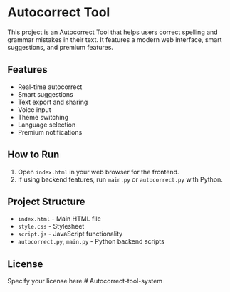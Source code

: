 ﻿
# Autocorrect Tool

This project is an Autocorrect Tool that helps users correct spelling and grammar mistakes in their text. It features a modern web interface, smart suggestions, and premium features.

## Features
- Real-time autocorrect
- Smart suggestions
- Text export and sharing
- Voice input
- Theme switching
- Language selection
- Premium notifications

## How to Run
1. Open `index.html` in your web browser for the frontend.
2. If using backend features, run `main.py` or `autocorrect.py` with Python.

## Project Structure
- `index.html` - Main HTML file
- `style.css` - Stylesheet
- `script.js` - JavaScript functionality
- `autocorrect.py`, `main.py` - Python backend scripts

## License
Specify your license here.# Autocorrect-tool-system
